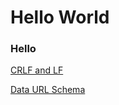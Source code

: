 Hello World
====================

### Hello

[CRLF and LF](crlf-and-lf.md)

[Data URL Schema](data-url-scheme.md)